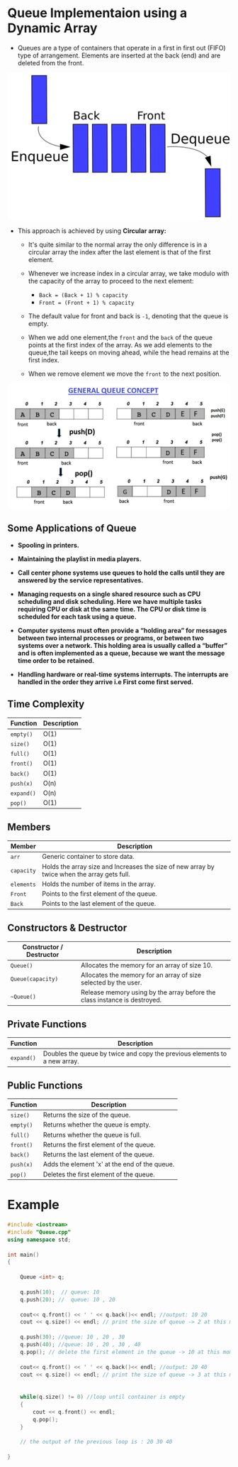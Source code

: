 # Queue Implementaion using a Dynamic Array


- Queues are a type of containers that operate in a first in first out (FIFO) type of arrangement. Elements are inserted at the back (end) and are deleted from the front.

![Queue](Queue.png)

- This approach is achieved by using **Circular array:**

    - It's quite similar to the normal array the only difference is in a circular array the index after the last element is that of the first element.

    - Whenever we increase index in a circular array, we take modulo with the capacity of the array to proceed to the next element: 
        - `Back = (Back + 1) % capacity` 
        - `Front = (Front + 1) % capacity`

    - The default value for front and back is `-1`, denoting that the queue is empty.

    - When we add one element,the `front` and the `back` of the queue points at the first index of the array. As we add elements to the queue,the tail keeps on moving ahead, while the head remains at the first index.

    - When we remove element we move the `front` to the next position.

![General queue concept](General-queue-concept.png)

## Some Applications of Queue

- **Spooling in printers.**

- **Maintaining the playlist in media players.**

- **Call center phone systems use queues to hold the calls until they are answered by the service representatives.**

- **Managing requests on a single shared resource such as CPU scheduling and disk scheduling. Here we have multiple tasks requiring CPU or disk at the same time. The CPU or disk time is scheduled for each task using a queue.**

- **Computer systems must often provide a “holding area” for messages between two internal processes or programs, or between two systems over a network. This holding area is usually called a “buffer” and is often implemented as a queue, because we want the message time order to be retained.**

- **Handling hardware or real-time systems interrupts. The interrupts are handled in the order they arrive i.e First come first served.**


## Time Complexity

| Function  | Description |
|-----------|------|
| `empty()` | O(1) |
| `size()`  | O(1) |
| `full()`  | O(1) |
| `front()` | O(1) |
| `back()`  | O(1) |
| `push(x)` | O(n) |
| `expand()`| O(n) |
| `pop()`   | O(1) |

## Members

| Member   | Description |
|----------|-------------|
|`arr`     | Generic container to store data.|
|`capacity`| Holds the array size and Increases the size of new array by twice when the array gets full.|
|`elements`| Holds the number of items in the array.|
|`Front`   | Points to the first element of the queue. |
|`Back`    | Points to the last element of the queue. |


## Constructors & Destructor

| Constructor / Destructor | Description |
|--------------------------|-------------|
| `Queue()`                | Allocates the memory for an array of size 10.|
| `Queue(capacity)`        | Allocates the memory for an array of size selected by the user.|
| `~Queue()`               | Release memory using by the array before the class instance is destroyed.|
 

## Private Functions

| Function | Description |
|----------|-------------|
|`expand()`| Doubles the queue by twice and copy the previous elements to a new array.|


## Public Functions

| Function | Description |
|----------|-------------|
| `size()` | Returns the size of the queue. |
| `empty()`| Returns whether the queue is empty. |
| `full()` | Returns whether the queue is full.|
|`front()` | Returns the first element of the queue.|
|`back()`  | Returns the last element of the queue.|
|`push(x)` | Adds the element 'x' at the end of the queue.|
|`pop()`   | Deletes the first element of the queue.|


# Example 

```cpp
#include <iostream>
#include "Queue.cpp"
using namespace std;

int main()
{

    Queue <int> q;

    q.push(10);  // queue: 10
    q.push(20); //  queue: 10 , 20

    cout<< q.front() << ' ' << q.back()<< endl; //output: 10 20
    cout << q.size() << endl; // print the size of queue -> 2 at this moment

    q.push(30); //queue: 10 , 20 , 30
    q.push(40); //queue: 10 , 20 , 30 , 40
    q.pop(); // delete the first element in the queue -> 10 at this moment

    cout<< q.front() << ' ' << q.back()<< endl; //output: 20 40
    cout << q.size() << endl; // print the size of queue -> 3 at this moment


    while(q.size() != 0) //loop until container is empty
    {
        cout << q.front() << endl;
        q.pop();
    }

    // the output of the previous loop is : 20 30 40
    
}

```